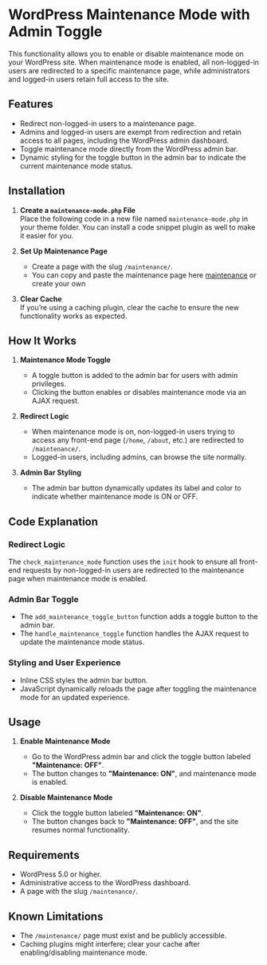 # WordPress Maintenance Mode with Admin Toggle

This functionality allows you to enable or disable maintenance mode on your WordPress site. When maintenance mode is enabled, all non-logged-in users are redirected to a specific maintenance page, while administrators and logged-in users retain full access to the site.

## Features
- Redirect non-logged-in users to a maintenance page.
- Admins and logged-in users are exempt from redirection and retain access to all pages, including the WordPress admin dashboard.
- Toggle maintenance mode directly from the WordPress admin bar.
- Dynamic styling for the toggle button in the admin bar to indicate the current maintenance mode status.

## Installation

1. **Create a `maintenance-mode.php` File**  
   Place the following code in a new file named `maintenance-mode.php` in your theme folder. You can install a code snippet plugin as well to make it easier for you.

3. **Set Up Maintenance Page**  
   - Create a page with the slug `/maintenance/`.
   - You can copy and paste the maintenance page here [maintenance](.,maintenance.html) or create your own 

4. **Clear Cache**  
   If you’re using a caching plugin, clear the cache to ensure the new functionality works as expected.

## How It Works

1. **Maintenance Mode Toggle**  
   - A toggle button is added to the admin bar for users with admin privileges.
   - Clicking the button enables or disables maintenance mode via an AJAX request.

2. **Redirect Logic**  
   - When maintenance mode is on, non-logged-in users trying to access any front-end page (`/home`, `/about`, etc.) are redirected to `/maintenance/`.
   - Logged-in users, including admins, can browse the site normally.

3. **Admin Bar Styling**  
   - The admin bar button dynamically updates its label and color to indicate whether maintenance mode is ON or OFF.

## Code Explanation

### Redirect Logic
The `check_maintenance_mode` function uses the `init` hook to ensure all front-end requests by non-logged-in users are redirected to the maintenance page when maintenance mode is enabled.

### Admin Bar Toggle
- The `add_maintenance_toggle_button` function adds a toggle button to the admin bar.
- The `handle_maintenance_toggle` function handles the AJAX request to update the maintenance mode status.

### Styling and User Experience
- Inline CSS styles the admin bar button.
- JavaScript dynamically reloads the page after toggling the maintenance mode for an updated experience.

## Usage

1. **Enable Maintenance Mode**  
   - Go to the WordPress admin bar and click the toggle button labeled **"Maintenance: OFF"**.
   - The button changes to **"Maintenance: ON"**, and maintenance mode is enabled.

2. **Disable Maintenance Mode**  
   - Click the toggle button labeled **"Maintenance: ON"**.
   - The button changes back to **"Maintenance: OFF"**, and the site resumes normal functionality.

## Requirements

- WordPress 5.0 or higher.
- Administrative access to the WordPress dashboard.
- A page with the slug `/maintenance/`.

## Known Limitations
- The `/maintenance/` page must exist and be publicly accessible.
- Caching plugins might interfere; clear your cache after enabling/disabling maintenance mode.
